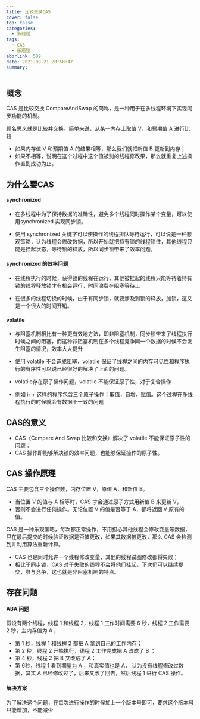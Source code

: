 ```yaml
---
title: 比较交换CAS
cover: false
top: false
categories:
  - 多线程
tags:
  - CAS
  - 乐观锁
abbrlink: 509
date: 2021-09-21 20:58:47
summary:
---
```


## 概念
CAS 是比较交换 CompareAndSwap 的简称，是一种用于在多线程环境下实现同步功能的机制。

顾名思义就是比较并交换。简单来说，从某一内存上取值 V，和预期值 A 进行比较
- 如果内存值 V 和预期值 A 的结果相等，那么我们就把新值 B 更新到内存；
- 如果不相等，说明在这个过程中这个值被别的线程修改果，那么就重复上述操作直到成功为止。

## 为什么要CAS
#### synchronized
- 在多线程中为了保持数据的准确性，避免多个线程同时操作某个变量，可以使用synchronized 实现同步锁。

- 使用 synchronized 关键字可以使操作的线程排队等待运行，可以说是一种悲观策略，认为线程会修改数据，所以开始就把持有锁的线程锁住，其他线程只能是挂起状态，等待锁的释放，所以同步锁带来了效率问题。

#### synchronized 的效率问题
- 在线程执行的时候，获得锁的线程在运行，其他被挂起的线程只能等待着持有锁的线程释放锁才有机会运行，时间浪费在阻塞等待上

- 在很多的线程切换的时候，由于有同步锁，就要涉及到锁的释放，加锁，这又是一个很大的时间开销。

#### volatile 
- 与阻塞机制相比有一种更有效地方法，即非阻塞机制，同步锁带来了线程执行时候之间的阻塞，而这种非阻塞机制在多个线程竞争同一个数据的时候不会发生阻塞的情况，效率大大提升

- 使用 volatile 不会造成阻塞，volatile 保证了线程之间的内存可见性和程序执行的有序性可以说已经很好的解决了上面的问题。

- volatile存在原子操作问题，volatile 不能保证原子性，对于复合操作
- 例如 i++ 这样的程序包含三个原子操作：取值，自增，赋值。这个过程在多线程执行的时候就会有数据不一致的问题

## CAS的意义
- CAS（Compare And Swap 比较和交换）解决了 volatile 不能保证原子性的问题；
- CAS 操作即能够解决锁的效率问题，也能够保证操作的原子性。

## CAS 操作原理
CAS 主要包含三个操作数，内存位置 V，原值 A，和新值 B。

- 当位置 V 的值与 A 相等时，CAS 才会通过原子方式用新值 B 来更新 V，
- 否则不会进行任何操作。无论位置 V 的值是否等于 A，都将返回 V 原有的值。

CAS 是一种乐观策略，每次都正常操作，不用担心其他线程会修改变量等数据，只在最后提交的时候验证数据是否被更改，如果其数据被更改，那么 CAS 会检测到并利用算法重新计算。

- CAS 也是同时允许一个线程修改变量，其他的线程试图修改都将失败；
- 相比于同步锁，CAS 对于失败的线程不会将他们挂起，下次仍可以继续提交，参与竞争，这也就是非阻塞机制的特点。

## 存在问题
#### ABA 问题
假设有两个线程，线程 1 和线程 2，线程 1 工作时间需要 6 秒，线程 2 工作需要 2 秒，主内存值为 A；
- 第 1 秒，线程 1 和线程 2 都把 A 拿到自己的工作内存；
- 第 2 秒，线程 2 开始执行，线程 2 工作完成把 A 改成了 B ；
- 第 4 秒，线程 2 把 B 又改成了 A；
- 第 6秒，线程 1 看到期望为 A ，和真实值也是 A， 认为没有线程修改过数据，其实 A 已经修改过了，后来又改了回去，然后线程 1 进行 CAS 操作。
#### 解决方案
为了解决这个问题，在每次进行操作的时候加上一个版本号即可，要求这个版本号只能增加，不能减少

